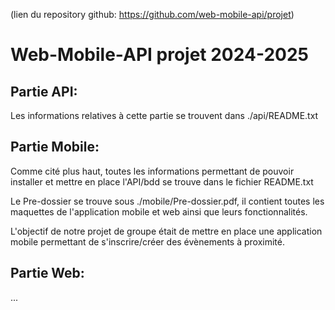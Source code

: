 (lien du repository github: https://github.com/web-mobile-api/projet)

# Web-Mobile-API projet 2024-2025


## Partie API:

Les informations relatives à cette partie se trouvent dans ./api/README.txt

## Partie Mobile:

Comme cité plus haut, toutes les informations permettant de pouvoir installer et mettre en place l'API/bdd se trouve dans le fichier README.txt

Le Pre-dossier se trouve sous ./mobile/Pre-dossier.pdf, il contient toutes les maquettes de l'application mobile et web ainsi que leurs fonctionnalités.

L'objectif de notre projet de groupe était de mettre en place une application mobile permettant de s'inscrire/créer des évènements à proximité.

## Partie Web:

...
